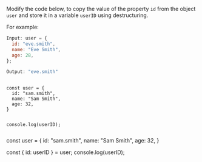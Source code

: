 Modify the code below,
to copy the value of the property `id`
from the object `user`
and
store it in a variable `userID`
using destructuring.

For example:

```js
Input: user = {
  id: "eve.smith",
  name: "Eve Smith",
  age: 28,
};

Output: "eve.smith"
```

<codeblock type="exercise" language="javascript" testMode="fixedInput">
<code>
const user = {
  id: "sam.smith",
  name: "Sam Smith",
  age: 32,
}

console.log(userID);

</code>

<solution>
const user = {
  id: "sam.smith",
  name: "Sam Smith",
  age: 32,
}

const { id: userID } = user;
console.log(userID);

</solution>
</codeblock>
